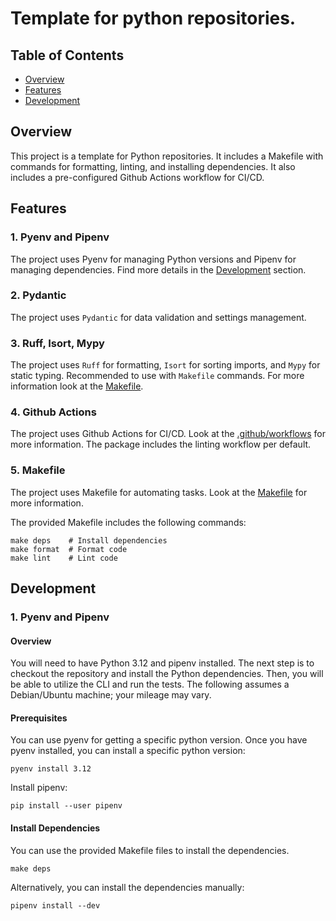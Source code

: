 # Template for python repositories.

## Table of Contents

- [Overview](#overview)
- [Features](#features)
- [Development](#development)

## Overview

This project is a template for Python repositories. It includes a Makefile with commands for 
formatting, linting, and installing dependencies. It also includes a pre-configured Github Actions 
workflow for CI/CD.

## Features

### 1. Pyenv and Pipenv

The project uses Pyenv for managing Python versions and Pipenv for managing dependencies. Find more
details in the [Development](#development) section.

### 2. Pydantic

The project uses `Pydantic` for data validation and settings management.

### 3. Ruff, Isort, Mypy

The project uses `Ruff` for formatting, `Isort` for sorting imports, and `Mypy` for static typing. 
Recommended to use with `Makefile` commands. For more information look at the 
[Makefile](./Makefile).

### 4. Github Actions

The project uses Github Actions for CI/CD. Look at the [.github/workflows](.github/workflows) for 
more information. The package includes the linting workflow per default.

### 5. Makefile

The project uses Makefile for automating tasks. Look at the [Makefile](./Makefile) for more 
information.

The provided Makefile includes the following commands:

```
make deps    # Install dependencies
make format  # Format code
make lint    # Lint code
```

## Development

### 1. Pyenv and Pipenv

#### Overview

You will need to have Python 3.12 and pipenv installed. The next step is to checkout the repository 
and install the Python dependencies. Then, you will be able to utilize the CLI and run the tests. 
The following assumes a Debian/Ubuntu machine; your mileage may vary.

#### Prerequisites

You can use pyenv for getting a specific python version. Once you have pyenv installed, you can 
install a specific python version:

```
pyenv install 3.12
```

Install pipenv:

```
pip install --user pipenv
```

#### Install Dependencies

You can use the provided Makefile files to install the dependencies.

```
make deps
```

Alternatively, you can install the dependencies manually:

```
pipenv install --dev
```
